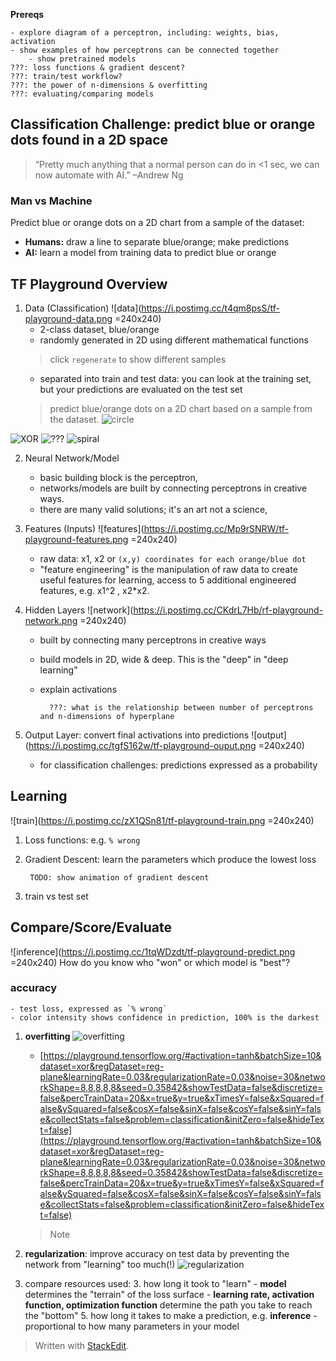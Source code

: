 **Prereqs**
```
- explore diagram of a perceptron, including: weights, bias, activation
- show examples of how perceptrons can be connected together
	- show pretrained models
???: loss functions & gradient descent?
???: train/test workflow?
???: the power of n-dimensions & overfitting
???: evaluating/comparing models

```




## Classification Challenge: predict blue or orange dots found in a 2D space
> “Pretty much anything that a normal person can do in <1 sec, we can now automate with AI.” –Andrew Ng
### Man vs Machine
Predict blue or orange dots on a 2D chart from a sample of the dataset:
-	**Humans:** draw a line to separate blue/orange; make predictions
-	**AI:** learn a model from training data to predict blue or orange
	
## TF Playground Overview
1. Data (Classification)
![data](https://i.postimg.cc/t4qm8psS/tf-playground-data.png =240x240)
	- 2-class dataset, blue/orange
	- randomly generated in 2D using different mathematical functions
	> click `regenerate` to show different samples					
	- separated into train and test data: you can look at the training set, but your predictions are evaluated on the test set
	> predict blue/orange dots on a 2D chart based on a sample from the dataset.
![circle](https://i.postimg.cc/cHqGVcW3/tfp-data1.png)

![XOR](https://i.postimg.cc/25LfcKsm/tfp-data2.png)
![???](https://i.postimg.cc/cHQGZ81b/tfp-data3.png)
![spiral](https://i.postimg.cc/SRkFKNJN/tfp-data4.png)

	
2. Neural Network/Model
	- basic building block is the perceptron,  
	- networks/models are built by connecting perceptrons in creative ways. 
	- there are many valid solutions; it's an art not a science, 

3. Features (Inputs)
![features](https://i.postimg.cc/Mp9rSNRW/tf-playground-features.png =240x240)
	- raw data: x1, x2  or `(x,y) coordinates for each orange/blue dot`
	- "feature engineering" is the manipulation of raw data to create useful features for learning, access to 5 additional engineered features, e.g. x1^2 , x2*x2.
	
4. Hidden Layers
![network](https://i.postimg.cc/CKdrL7Hb/rf-playground-network.png =240x240)
	- built by connecting many perceptrons in creative ways
	- build models in 2D, wide & deep. This is the "deep" in "deep learning"
	- explain activations
			
			???: what is the relationship between number of perceptrons and n-dimensions of hyperplane
			
5. Output Layer: convert final activations into predictions
![output](https://i.postimg.cc/tgfS162w/tf-playground-ouput.png =240x240)
	- for classification challenges: predictions expressed as a probability

## Learning
![train](https://i.postimg.cc/zX1QSn81/tf-playground-train.png =240x240)
1. Loss functions: e.g. `% wrong`
2. Gradient Descent: learn the parameters which produce the lowest loss

		TODO: show animation of gradient descent
4. train vs test set

## Compare/Score/Evaluate
![inference](https://i.postimg.cc/1tqWDzdt/tf-playground-predict.png =240x240)
How do you know who  "won" or which model is "best"?

### accuracy
	- test loss, expressed as `% wrong`
	- color intensity shows confidence in prediction, 100% is the darkest
1. **overfitting**
![overfitting](https://i.postimg.cc/zGsS5pnf/tfp-overfitting.png)
	- [https://playground.tensorflow.org/#activation=tanh&batchSize=10&dataset=xor&regDataset=reg-plane&learningRate=0.03&regularizationRate=0.03&noise=30&networkShape=8,8,8,8,8&seed=0.35842&showTestData=false&discretize=false&percTrainData=20&x=true&y=true&xTimesY=false&xSquared=false&ySquared=false&cosX=false&sinX=false&cosY=false&sinY=false&collectStats=false&problem=classification&initZero=false&hideText=false](https://playground.tensorflow.org/#activation=tanh&batchSize=10&dataset=xor&regDataset=reg-plane&learningRate=0.03&regularizationRate=0.03&noise=30&networkShape=8,8,8,8,8&seed=0.35842&showTestData=false&discretize=false&percTrainData=20&x=true&y=true&xTimesY=false&xSquared=false&ySquared=false&cosX=false&sinX=false&cosY=false&sinY=false&collectStats=false&problem=classification&initZero=false&hideText=false)
	> Note

	
2. **regularization**: improve accuracy on test data by preventing the network from "learning" too much(!)
![regularization](https://i.postimg.cc/85DRf5XQ/tfp-regularization.png)
	
	
4. compare resources used:
	3. how long it took to "learn"
		- **model** determines the "terrain" of the loss surface
		- **learning rate, activation function, optimization function** determine the path you take to reach the "bottom"
	5. how long it takes to make a prediction, e.g. **inference**
		- proportional to how many parameters in your model


> Written with [StackEdit](https://stackedit.io/).
<!--stackedit_data:
eyJoaXN0b3J5IjpbLTY4NDYxOTA2MSwtNTEzNjgwNDc1LC0xOT
gwOTI2NzE1LC05NDUzODczOTMsMTY3NzE1NzY1NiwtNDM3MjM4
MjQ3XX0=
-->
